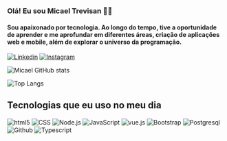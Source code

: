 
### Olá! Eu sou Micael Trevisan 👋🏻
#### Sou apaixonado por tecnologia. Ao longo do tempo, tive a oportunidade de aprender e me aprofundar em diferentes áreas, criação de aplicações web e mobile, além de explorar o universo da programação.

[![Linkedin](https://img.shields.io/badge/LinkedIn-0077B5?style=for-the-badge&logo=linkedin&logoColor=white)](https://www.linkedin.com/in/micael-trevisan-413221206)
[![Instagram](https://img.shields.io/badge/Instagram-E4405F?style=for-the-badge&logo=instagram&logoColor=white)](https://www.instagram.com/micael_trevisan)

![Micael GitHub stats](https://github-readme-stats.vercel.app/api?username=Micael-xv&show_icons=true&theme=radical)

![Top Langs](https://github-readme-stats.vercel.app/api/top-langs/?username=Micael-xv&layout=compact)

## Tecnologias que eu uso no meu dia

<div>
  <img align="center" alt="html5" src="https://img.shields.io/badge/HTML5-E34F26?style=for-the-badge&logo=html5&logoColor=white"/>
  <img align="center" alt="CSS" src="https://img.shields.io/badge/CSS-239120?&style=for-the-badge&logo=css3&logoColor=white"/>
  <img align="center" alt="Node.js" src="https://img.shields.io/badge/Node.js-43853D?style=for-the-badge&logo=node.js&logoColor=white"/>
  <img align="center" alt="JavaScript" src="https://img.shields.io/badge/JavaScript-F7DF1E?style=for-the-badge&logo=javascript&logoColor=black"/>
  <img align="center" alt="vue.js" src="https://img.shields.io/badge/Vue.js-35495E?style=for-the-badge&logo=vue.js&logoColor=4FC08D"/>
  <img align="center" alt="Bootstrap" src="https://img.shields.io/badge/Bootstrap-563D7C?style=for-the-badge&logo=bootstrap&logoColor=white"/>
  <img align="center" alt="Postgresql" src="https://img.shields.io/badge/PostgreSQL-316192?style=for-the-badge&logo=postgresql&logoColor=white"/>
  <img align="center" alt="Github" src="https://img.shields.io/badge/GitHub_Actions-2088FF?style=for-the-badge&logo=github-actions&logoColor=white"/>
  <img align="center" alt="Typescript" src="https://img.shields.io/badge/TypeScript-007ACC?style=for-the-badge&logo=typescript&logoColor=white"/>
</div>
